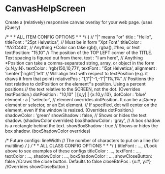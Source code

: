 CanvasHelpScreen
================

Create a (relatively) responsive canvas overlay for your web page. (uses jQuery)

/* * * ALL ITEM CONFIG OPTIONS * * */
 {                                                   // "|" means "or"
   title       : "Hello",
   titleFont   : "25pt Helvetica",        // Must be in form "Xpt Font"
   titleColor  : '#A2C440',               // Anything *Color can take rgb(), rgba(), #hex, or text
   textPosition: "15,10"                  // The position of the TOP LEFT corner of the TITLE. Text spacing is figured out from there.
   text        : "I am here",                // Anything *Position can take a comma-separated string, array, or object in the form {x:N,y:N}.
   textColor   : 'rgb(150,10,77)',
   textFont    : '15pt Helvetica',
   alignment   : 'center'|'right'|'left'  // Will align text with respect to textPosition (e.g. it draws it from that point)
   relativePos : "1,1"|"-1,-1"|"1%,1%"    // Positions the text relative to dotPosition or the element''s position. Using a percent positions
                                             // the text relative to the SCREEN, not the dot. (Overrides textPosition.)
   dotPosition : "10,10" | [x,y] | {x:10,y:10},
   dotColor    : 'blue'
   element     : a | 'selector',           // element overrides dotPosition. It can be a jQuery element or selector, or an Ext element.
                                          // If specified, dot will center on the element, even if the window is resized. (Overrides dotPosition.)
   shadowColor    : 'green'
   showShadow     : false,                // Shows or hides the text shadow. (shadowColor overrides)
   boxShadowColor : 'gray',               // A box shadow is a rectangle behind the text.
   showBoxShadow  : true                  // Shows or hides the box shadow. (boxShadowColor overrides)
    
   /* Future configs:
     lineWidth         // The number of characters to put on a line (for multiline)
   */
 }
/* * * ALL CLASS CONFIG OPTIONS * * */
 {
    titleFont      : ...,           //Look above to see examples of these configs
    titleColor     : ...,
    textFont       : ...,
    textColor      : ...,
    shadowColor    : ...,
    boxShadowColor : ...,
    showCloseButton: false          //Draws the close button. Defaults to false
    closeBtnPos    : {x:#, y:#}     //Overrides showCloseButton
 }
